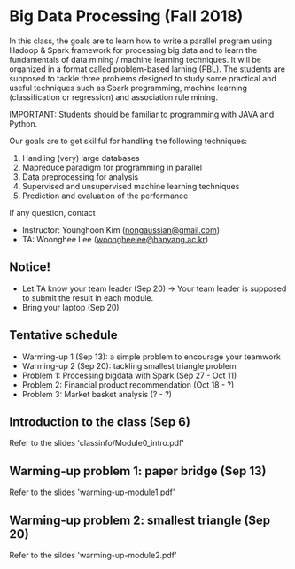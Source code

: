 # Big Data Processing (Fall 2018)

In this class, the goals are to learn how to write a parallel program using Hadoop & Spark framework for processing big data and to learn the fundamentals of data mining / machine learning techniques. It will be organized in a format called problem-based larning (PBL). The students are supposed to tackle three problems designed to study some practical and useful techniques such as Spark programming, machine learning (classification or regression) and association rule mining.

IMPORTANT: Students should be familiar to programming with JAVA and Python.

Our goals are to get skillful for handling the following techniques:
1) Handling (very) large databases
2) Mapreduce paradigm for programming in parallel
3) Data preprocessing for analysis
4) Supervised and unsupervised machine learning techniques
5) Prediction and evaluation of the performance

If any question, contact
* Instructor: Younghoon Kim (nongaussian@gmail.com)
* TA: Woonghee Lee (woongheelee@hanyang.ac.kr)

## Notice!
* Let TA know your team leader (Sep 20) -> Your team leader is supposed to submit the result in each module.
* Bring your laptop (Sep 20)

## Tentative schedule
* Warming-up 1 (Sep 13): a simple problem to encourage your teamwork
* Warming-up 2 (Sep 20): tackling smallest triangle problem
* Problem 1: Processing bigdata with Spark (Sep 27 - Oct 11)
* Problem 2: Financial product recommendation (Oct 18 - ?)
* Problem 3: Market basket analysis (? - ?)

## Introduction to the class (Sep 6)

Refer to the slides 'classinfo/Module0_intro.pdf'

## Warming-up problem 1: paper bridge (Sep 13)

Refer to the slides 'warming-up-module1.pdf'

## Warming-up problem 2: smallest triangle (Sep 20)

Refer to the sildes 'warming-up-module2.pdf'
